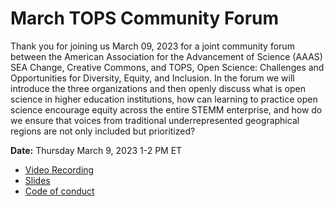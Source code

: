 # March TOPS Community Forum

Thank you for joining us March 09, 2023 for a joint community forum between the American Association for the Advancement of Science (AAAS) SEA Change, Creative Commons, and TOPS, Open Science: Challenges and Opportunities for Diversity, Equity, and Inclusion. In the forum we will introduce the three organizations and then openly discuss what is open science in higher education institutions, how can learning to practice open science encourage equity across the entire STEMM enterprise, and how do we ensure that voices from traditional underrepresented geographical regions are not only included but prioritized?

**Date:** Thursday March 9, 2023 1-2 PM ET

- [Video Recording](https://www.youtube.com/watch?v=puM86Gr5COc)
- [Slides](https://zenodo.org/record/7713446#.ZBsZGnbMKUk)
- [Code of conduct](../Code_Of_Conduct.md)

